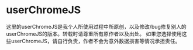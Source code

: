 userChromeJS
==========

这里的userChromeJS是我个人所使用过程中所原创，以及修改/bug修复别人的userChromeJS的版本。转载时请尊重所有原作者以及出处。
如果您选择使用这些userChromeJS，请自行负责，作者不会为意外数据损害等情况承担责任。

